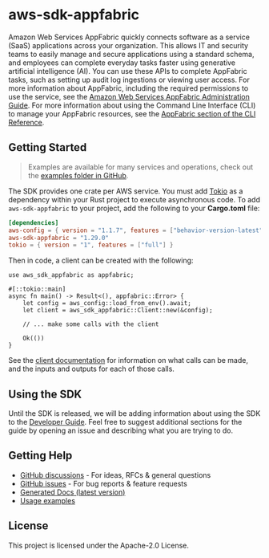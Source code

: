 # aws-sdk-appfabric

Amazon Web Services AppFabric quickly connects software as a service (SaaS) applications across your organization. This allows IT and security teams to easily manage and secure applications using a standard schema, and employees can complete everyday tasks faster using generative artificial intelligence (AI). You can use these APIs to complete AppFabric tasks, such as setting up audit log ingestions or viewing user access. For more information about AppFabric, including the required permissions to use the service, see the [Amazon Web Services AppFabric Administration Guide](https://docs.aws.amazon.com/appfabric/latest/adminguide/). For more information about using the Command Line Interface (CLI) to manage your AppFabric resources, see the [AppFabric section of the CLI Reference](https://docs.aws.amazon.com/cli/latest/reference/appfabric/index.html).

## Getting Started

> Examples are available for many services and operations, check out the
> [examples folder in GitHub](https://github.com/awslabs/aws-sdk-rust/tree/main/examples).

The SDK provides one crate per AWS service. You must add [Tokio](https://crates.io/crates/tokio)
as a dependency within your Rust project to execute asynchronous code. To add `aws-sdk-appfabric` to
your project, add the following to your **Cargo.toml** file:

```toml
[dependencies]
aws-config = { version = "1.1.7", features = ["behavior-version-latest"] }
aws-sdk-appfabric = "1.29.0"
tokio = { version = "1", features = ["full"] }
```

Then in code, a client can be created with the following:

```rust,no_run
use aws_sdk_appfabric as appfabric;

#[::tokio::main]
async fn main() -> Result<(), appfabric::Error> {
    let config = aws_config::load_from_env().await;
    let client = aws_sdk_appfabric::Client::new(&config);

    // ... make some calls with the client

    Ok(())
}
```

See the [client documentation](https://docs.rs/aws-sdk-appfabric/latest/aws_sdk_appfabric/client/struct.Client.html)
for information on what calls can be made, and the inputs and outputs for each of those calls.

## Using the SDK

Until the SDK is released, we will be adding information about using the SDK to the
[Developer Guide](https://docs.aws.amazon.com/sdk-for-rust/latest/dg/welcome.html). Feel free to suggest
additional sections for the guide by opening an issue and describing what you are trying to do.

## Getting Help

* [GitHub discussions](https://github.com/awslabs/aws-sdk-rust/discussions) - For ideas, RFCs & general questions
* [GitHub issues](https://github.com/awslabs/aws-sdk-rust/issues/new/choose) - For bug reports & feature requests
* [Generated Docs (latest version)](https://awslabs.github.io/aws-sdk-rust/)
* [Usage examples](https://github.com/awslabs/aws-sdk-rust/tree/main/examples)

## License

This project is licensed under the Apache-2.0 License.

